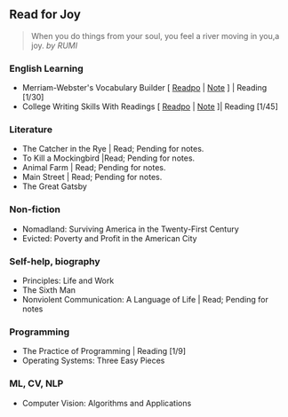 ## Read for Joy

>  When you do things from your soul, you feel a river moving in you,a joy. *by RUMI*

### English Learning

- Merriam-Webster's Vocabulary Builder [ [Readpo](https://github.com/yuanpinz/readpository/tree/main/readpos/mwvb) \| [Note](https://yuanpinz.github.io/readpository/readpos/mwvb/merriam-websters-vocabulary-builder-notes.html) ] | Reading [1/30]
- College Writing Skills With Readings [ [Readpo](https://github.com/yuanpinz/readpository/tree/main/readpos/cwswr) \| [Note](https://yuanpinz.github.io/readpository/readpos/cwswr/college-writing-skills-with-readings-notes.html) ]| Reading [1/45] 

### Literature

- The Catcher in the Rye | Read; Pending for notes.
- To Kill a Mockingbird |Read; Pending for notes.
- Animal Farm | Read; Pending for notes.
- Main Street | Read; Pending for notes.
- The Great Gatsby

### Non-fiction

- Nomadland: Surviving America in the Twenty-First Century
- Evicted: Poverty and Profit in the American City

### Self-help, biography

- Principles: Life and Work
- The Sixth Man
- Nonviolent Communication: A Language of Life | Read; Pending for notes

### Programming

- The Practice of Programming | Reading [1/9]
- Operating Systems: Three Easy Pieces

### ML, CV, NLP

- Computer Vision: Algorithms and Applications
